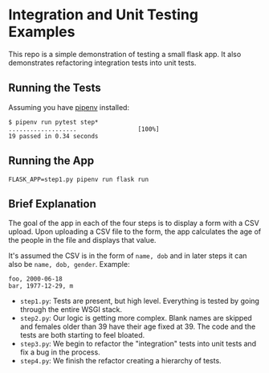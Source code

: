 Integration and Unit Testing Examples
=====================================

This repo is a simple demonstration of testing a small flask app.  It also demonstrates
refactoring integration tests into unit tests.


Running the Tests
-----------------

Assuming you have [pipenv](https://docs.pipenv.org/) installed:

```
$ pipenv run pytest step*
...................                 [100%]
19 passed in 0.34 seconds

```

Running the App
---------------

```
FLASK_APP=step1.py pipenv run flask run
```


Brief Explanation
------------------

The goal of the app in each of the four steps is to display a form with a CSV upload.  Upon uploading a CSV file to the form, the app calculates the age of the people in the file and displays that value.

It's assumed the CSV is in the form of `name, dob` and in later steps it can also be `name, dob, gender`.  Example:


```
foo, 2000-06-18
bar, 1977-12-29, m
```

* `step1.py`: Tests are present, but high level.  Everything is tested by going through the entire WSGI stack.
* `step2.py`: Our logic is getting more complex.  Blank names are skipped and females older than 39 have their age fixed at 39.  The code and the tests are both starting to feel bloated.
* `step3.py`: We begin to refactor the "integration" tests into unit tests and fix a bug in the process.
* `step4.py`: We finish the refactor creating a hierarchy of tests.

